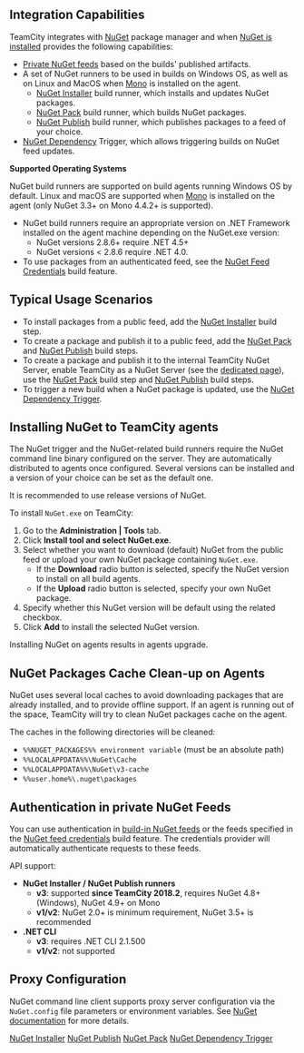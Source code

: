 [//]: # (title: NuGet)
[//]: # (auxiliary-id: NuGet)

## Integration Capabilities

TeamCity integrates with [NuGet](https://github.com/nuget/home) package manager and when [NuGet is installed](#Installing+NuGet+to+TeamCity+agents) provides the following capabilities:
* [Private NuGet feeds](using-teamcity-as-nuget-feed.md) based on the builds' published artifacts.
* A set of NuGet runners to be used in builds on Windows OS, as well as on Linux and MacOS when [Mono](http://www.mono-project.com/docs/getting-started/install/) is installed on the agent. 
    * [NuGet Installer](nuget-installer.md) build runner, which installs and updates NuGet packages.
    * [NuGet Pack](nuget-pack.md) build runner, which builds NuGet packages.
    * [NuGet Publish](nuget-publish.md) build runner, which publishes packages to a feed of your choice.
* [NuGet Dependency](nuget-dependency-trigger.md) Trigger, which allows triggering builds on NuGet feed updates.


<note include-id="nuget-OS">

__Supported Operating Systems__

NuGet build runners are supported on build agents running Windows OS by default. Linux and macOS are supported when [Mono](http://www.mono-project.com/docs/getting-started/install/) is installed on the agent (only NuGet 3.3\+ on Mono 4.4.2\+ is supported).

</note>

<note>

* NuGet build runners require an appropriate version on .NET Framework installed on the agent machine depending on the NuGet.exe version: 
    * NuGet versions 2.8.6+ require .NET 4.5+
    * NuGet versions \< 2.8.6 require .NET 4.0.
* To use packages from an authenticated feed, see the [NuGet Feed Credentials](nuget-feed-credentials.md) build feature.
</note>

## Typical Usage Scenarios

* To install packages from a public feed, add the [NuGet Installer](nuget-installer.md) build step.
* To create a package and publish it to a public feed, add the [NuGet Pack](nuget-pack.md) and [NuGet Publish](nuget-publish.md) build steps.
* To create a package and publish it to the internal TeamCity NuGet Server, enable TeamCity as a NuGet Server (see the [dedicated page](using-teamcity-as-nuget-feed.md)), use the [NuGet Pack](nuget-pack.md) build step and [NuGet Publish](nuget-publish.md) build steps.
* To trigger a new build when a NuGet package is updated, use the [NuGet Dependency Trigger](nuget-dependency-trigger.md).

## Installing NuGet to TeamCity agents

[//]: # (AltHead:installNuGet)

The NuGet trigger and the NuGet-related build runners require the NuGet command line binary configured on the server. They are automatically distributed to agents once configured. Several versions can be installed and a version of your choice can be set as the default one.

<tip>
It is recommended to use release versions of NuGet.
</tip>

To install `NuGet.exe` on TeamCity:
1. Go to the __Administration | Tools__ tab.
2. Click __Install tool and select NuGet.exe__.
3. Select whether you want to download (default) NuGet from the public feed or upload your own NuGet package containing `NuGet.exe`.   
   * If the __Download__ radio button is selected, specify the NuGet version to install on all build agents.
   * If the __Upload__ radio button is selected, specify your own NuGet package.
4. Specify whether this NuGet version will be default using the related checkbox. 
5. Click __Add__ to install the selected NuGet version.
 

<tip>

Installing NuGet on agents results in agents upgrade.
</tip>

## NuGet Packages Cache Clean-up on Agents

NuGet uses several local caches to avoid downloading packages that are already installed, and to provide offline support. If an agent is running out of the space, TeamCity will try to clean NuGet packages cache on the agent.

The caches in the following directories will be cleaned:
* `%%NUGET_PACKAGES%% environment variable` (must be an absolute path)
* `%%LOCALAPPDATA%%\NuGet\Cache`
* `%%LOCALAPPDATA%%\NuGet\v3-cache`
* `%%user.home%\.nuget\packages`

## Authentication in private NuGet Feeds

You can use authentication in [build-in NuGet feeds](using-teamcity-as-nuget-feed.md) or the feeds specified in the [NuGet feed credentials](nuget-feed-credentials.md) build feature. The credentials provider will automatically authenticate requests to these feeds.   

API support:
* __NuGet Installer / NuGet Publish runners__
   * __v3__: supported __since TeamCity 2018.2__, requires NuGet 4.8+ (Windows), NuGet 4.9+ on Mono
   * __v1/v2__: NuGet 2.0+ is minimum requirement, NuGet 3.5+ is recommended
* __.NET CLI__
   * __v3__: requires .NET CLI 2.1.500
   * __v1/v2__: not supported

## Proxy Configuration

NuGet command line client supports proxy server configuration via the `NuGet.config` file parameters or environment variables. See [NuGet documentation](https://docs.microsoft.com/en-us/nuget/schema/nuget-config-file#config-section) for more details.

<seealso>
        <category ref="admin-guide">
            <a href="nuget-installer.md">NuGet Installer</a>
            <a href="nuget-publish.md">NuGet Publish</a>
            <a href="nuget-pack.md">NuGet Pack</a>
            <a href="nuget-dependency-trigger.md">NuGet Dependency Trigger</a>
        </category>
</seealso>